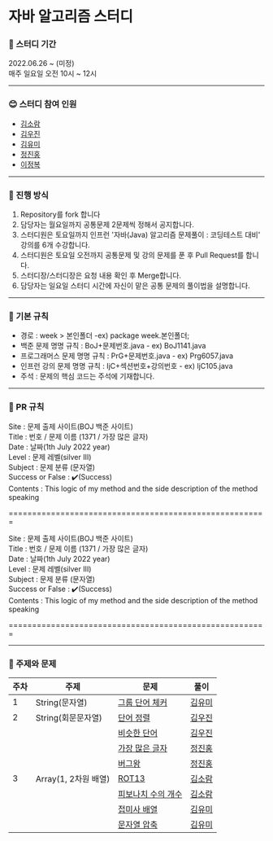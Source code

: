 # 자바 알고리즘 스터디

### :calendar: 스터디 기간
2022.06.26 ~ (미정)</br>
매주 일요일 오전 10시 ~ 12시





---
### :blush: 스터디 참여 인원
* [김소람](https://github.com/soram1119)
* [김우진](https://github.com/dnwlsrla40)
* [김유미](https://github.com/gkfgran5037)
* [정진홍](https://github.com/hongcoding94)
* [이정복](https://github.com/hrshins)




---
### :muscle: 진행 방식
1. Repository를 fork 합니다
2. 담당자는 월요일까지 공통문제 2문제씩 정해서 공지합니다.
3. 스터디원은 토요일까지 인프런 '자바(Java) 알고리즘 문제풀이 : 코딩테스트 대비' 강의를 6개 수강합니다.
4. 스터디원은 토요일 오전까지 공통문제 및 강의 문제를 푼 후 Pull Request를 합니다.
5. 스터디장/스터디장은 요청 내용 확인 후 Merge합니다.
6. 담당자는 일요일 스터디 시간에 자신이 맡은 공통 문제의 풀이법을 설명합니다. 





---
### 📄 기본 규칙
* 경로 : week > 본인폴더 -ex) package week.본인폴더;
* 백준 문제 명명 규칙 : BoJ+문제번호.java - ex) BoJ1141.java
* 프로그래머스 문제 명명 규칙 : PrG+문제번호.java - ex) Prg6057.java
* 인프런 강의 문제 명명 규칙 : IjC+섹션번호+강의번호 - ex) IjC105.java
* 주석 : 문제의 핵심 코드는 주석에 기재합니다.





---
### :seedling: PR 규칙
Site : 문제 출제 사이트(BOJ 백준 사이트)  
Title : 번호 / 문제 이름  (1371 / 가장 많은 글자)  
Date : 날짜(1th July 2022 year)  
Level : 문제 레벨(silver Ⅲ)  
Subject : 문제 분류 (문자열)  
Success or False : ✔️(Success)  
Contents : This logic of my method and the side description of the method speaking  

=======================================================

Site : 문제 출제 사이트(BOJ 백준 사이트)  
Title : 번호 / 문제 이름  (1371 / 가장 많은 글자)  
Date : 날짜(1th July 2022 year)  
Level : 문제 레벨(silver Ⅲ)  
Subject : 문제 분류 (문자열)  
Success or False : ✔️(Success)  
Contents : This logic of my method and the side description of the method speaking 

=======================================================





---
### :book: 주제와 문제

| 주차 | 주제               | 문제                                                   | 풀이                                           |
|------|--------------------|--------------------------------------------------------|------------------------------------------------|
| 1    | String(문자열)     | [그룹 단어 체커](https://www.acmicpc.net/problem/1316) | [김유미](src/week1/yumi/GroupWordChecker.java)   |
| 2    | String(회문문자열) | [단어 정렬](https://www.acmicpc.net/problem/1181)      | [김우진](src/week2/woojin/BoJ1181.java)|
|      |                    | [비슷한 단어](https://www.acmicpc.net/problem/1411)    | [김우진](src/week2/woojin/BoJ1411.java)|
|      |                    | [가장 많은 글자](https://www.acmicpc.net/problem/1371) | [정진홍](src/week2/hong/(1371번)%20가장%20많은%20글자.java)|
|      |                    | [버그왕](https://www.acmicpc.net/problem/3447)         | [정진홍](src/week2/hong/(3447번)%20버그왕.java)|
| 3    | Array(1, 2차원 배열) | [ROT13](https://www.acmicpc.net/problem/11655)         | [김소람](src/week3/soram/BOJ11655.java)|
|      |                    | [피보나치 수의 개수](https://www.acmicpc.net/problem/6571) | [김소람]()|
|      |                    | [접미사 배열](https://www.acmicpc.net/problem/11656) | [김유미](src/week3/yumi/BoJ11656.java)|
|      |                    | [문자열 압축](https://programmers.co.kr/learn/courses/30/lessons/60057) | [김유미](src/week3/yumi/Prg60057.java)|


